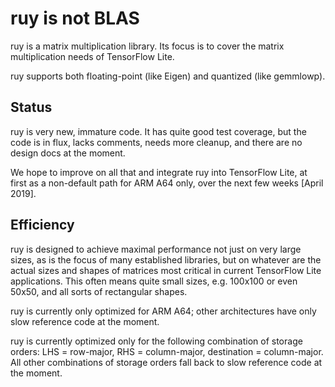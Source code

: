 # ruy is not BLAS

ruy is a matrix multiplication library. Its focus is to cover the matrix
multiplication needs of TensorFlow Lite.

ruy supports both floating-point (like Eigen) and quantized (like gemmlowp).

## Status

ruy is very new, immature code. It has quite good test coverage, but the code is
in flux, lacks comments, needs more cleanup, and there are no design docs at the
moment.

We hope to improve on all that and integrate ruy into TensorFlow Lite, at first
as a non-default path for ARM A64 only, over the next few weeks [April 2019].

## Efficiency

ruy is designed to achieve maximal performance not just on very large sizes, as
is the focus of many established libraries, but on whatever are the actual sizes
and shapes of matrices most critical in current TensorFlow Lite applications.
This often means quite small sizes, e.g. 100x100 or even 50x50, and all sorts of
rectangular shapes.

ruy is currently only optimized for ARM A64; other architectures have only slow
reference code at the moment.

ruy is currently optimized only for the following combination of storage orders:
LHS = row-major, RHS = column-major, destination = column-major. All other
combinations of storage orders fall back to slow reference code at the moment.
